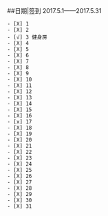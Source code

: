 ##日期|签到
2017.5.1——2017.5.31

    - [X] 1
    - [X] 2
    - [√] 3 健身房
    - [X] 4
    - [X] 5
    - [X] 6
    - [X] 7
    - [X] 8 
    - [X] 9
    - [X] 10
    - [X] 11 
    - [X] 12 
    - [X] 13
    - [X] 14
    - [X] 15
    - [X] 16
    - [x] 17 
    - [X] 18 
    - [X] 19 
    - [X] 20
    - [X] 21 
    - [X] 22
    - [X] 23
    - [X] 24 
    - [X] 25
    - [X] 26
    - [X] 27
    - [X] 28 
    - [X] 29
    - [X] 30 
    - [X] 31 
